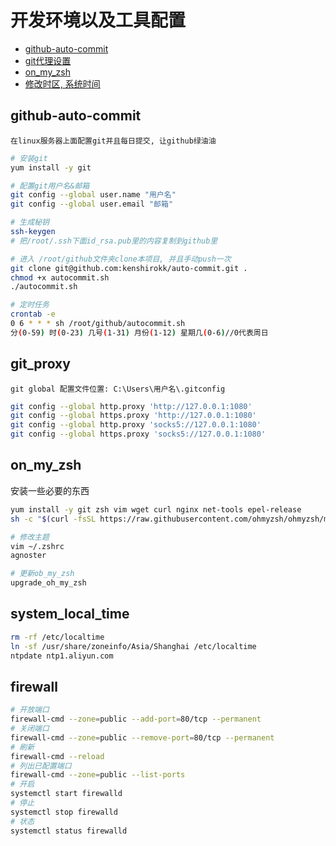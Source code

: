 # 开发环境以及工具配置

* [github-auto-commit](#github-auto-commit)
* [git代理设置](#git_proxy)
* [on_my_zsh](#on_my_zsh)
* [修改时区, 系统时间](#system_local_time)

## github-auto-commit
`在linux服务器上面配置git并且每日提交, 让github绿油油`

```bash
# 安装git
yum install -y git

# 配置git用户名&邮箱
git config --global user.name "用户名"
git config --global user.email "邮箱"

# 生成秘钥
ssh-keygen
# 把/root/.ssh下面id_rsa.pub里的内容复制到github里

# 进入 /root/github文件夹clone本项目, 并且手动push一次
git clone git@github.com:kenshirokk/auto-commit.git .
chmod +x autocommit.sh
./autocommit.sh

# 定时任务
crontab -e
0 6 * * * sh /root/github/autocommit.sh
分(0-59) 时(0-23) 几号(1-31) 月份(1-12) 星期几(0-6)//0代表周日
```
## git_proxy
`git global 配置文件位置: C:\Users\用户名\.gitconfig`

```bash
git config --global http.proxy 'http://127.0.0.1:1080'
git config --global https.proxy 'http://127.0.0.1:1080'
git config --global http.proxy 'socks5://127.0.0.1:1080'
git config --global https.proxy 'socks5://127.0.0.1:1080'
```

## on_my_zsh
安装一些必要的东西
```bash
yum install -y git zsh vim wget curl nginx net-tools epel-release
sh -c "$(curl -fsSL https://raw.githubusercontent.com/ohmyzsh/ohmyzsh/master/tools/install.sh)"

# 修改主题
vim ~/.zshrc
agnoster

# 更新ob_my_zsh
upgrade_oh_my_zsh
```

## system_local_time
```bash
rm -rf /etc/localtime
ln -sf /usr/share/zoneinfo/Asia/Shanghai /etc/localtime
ntpdate ntp1.aliyun.com
```

## firewall
```bash
# 开放端口
firewall-cmd --zone=public --add-port=80/tcp --permanent
# 关闭端口
firewall-cmd --zone=public --remove-port=80/tcp --permanent
# 刷新
firewall-cmd --reload
# 列出已配置端口
firewall-cmd --zone=public --list-ports
# 开启
systemctl start firewalld
# 停止
systemctl stop firewalld
# 状态
systemctl status firewalld
```